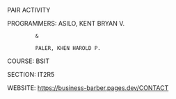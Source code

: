 PAIR ACTIVITY

PROGRAMMERS: ASILO, KENT BRYAN V.

             & 

             PALER, KHEN HAROLD P.

COURSE: BSIT

SECTION: IT2R5

WEBSITE: https://business-barber.pages.dev/CONTACT
